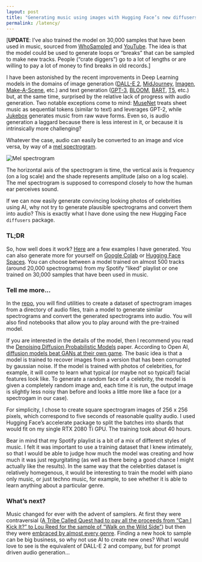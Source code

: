 ```yaml
---
layout: post
title: "Generating music using images with Hugging Face’s new diffusers package"
permalink: /latency/
---
```

[**UPDATE**: I’ve also trained the model on 30,000 samples that have been used in music, sourced from [WhoSampled](https://whosampled.com) and [YouTube](https://youtube.com). The idea is that the model could be used to generate loops or “breaks” that can be sampled to make new tracks. People (“crate diggers”) go to a lot of lengths or are willing to pay a lot of money to find breaks in old records.]

I have been astonished by the recent improvements in Deep Learning models in the domains of image generation ([DALL-E 2](https://openai.com/dall-e-2/), [MidJourney](https://www.midjourney.com/home/), [Imagen](https://imagen.research.google/), [Make-A-Scene](https://ai.facebook.com/blog/greater-creative-control-for-ai-image-generation/), etc.) and text generation ([GPT-3](https://openai.com/api/), [BLOOM](https://huggingface.co/bigscience/bloom), [BART](https://huggingface.co/facebook/bart-large), [T5](https://huggingface.co/google/t5-v1_1-xl), etc.) but, at the same time, surprised by the relative lack of progress with audio generation. Two notable exceptions come to mind: [MuseNet](https://openai.com/blog/musenet/) treats sheet music as sequential tokens (similar to text) and leverages GPT-2, while [Jukebox](https://openai.com/blog/jukebox/) generates music from raw wave forms. Even so, is audio generation a laggard because there is less interest in it, or because it is intrinsically more challenging?
<!--more-->

Whatever the case, audio can easily be converted to an image and vice versa, by way of a [mel spectrogram](https://en.wikipedia.org/wiki/Mel-frequency_cepstrum).

![Mel spectrogram](https://github.com/teticio/audio-diffusion/blob/main/mel.png?raw=true)

The horizontal axis of the spectrogram is time, the vertical axis is frequency (on a log scale) and the shade represents amplitude (also on a log scale). The mel spectrogram is supposed to correspond closely to how the human ear perceives sound.

If we can now easily generate convincing looking photos of celebrities using AI, why not try to generate plausible spectrograms and convert them into audio? This is exactly what I have done using the new Hugging Face `diffusers` package.

### TL;DR

So, how well does it work? [Here](https://soundcloud.com/teticio2/sets/audio-diffusion-loops) are a few examples I have generated. You can also generate more for yourself on [Google Colab](https://colab.research.google.com/github/teticio/audio-diffusion/blob/master/notebooks/test_model.ipynb) or [Hugging Face Spaces](https://huggingface.co/spaces/teticio/audio-diffusion). You can choose between a model trained on almost 500 tracks (around 20,000 spectrograms) from my Spotify “liked” playlist or one trained on 30,000 samples that have been used in music.

### Tell me more...

In the [repo](https://github.com/teticio/audio-diffusion), you will find utilities to create a dataset of spectrogram images from a directory of audio files, train a model to generate similar spectrograms and convert the generated spectrograms into audio. You will also find notebooks that allow you to play around with the pre-trained model.

If you are interested in the details of the model, then I recommend you read the [Denoising Diffusion Probabilistic Models](https://arxiv.org/abs/2006.11239) paper. According to Open AI, [diffusion models beat GANs at their own game](https://arxiv.org/pdf/2105.05233.pdf). The basic idea is that a model is trained to recover images from a version that has been corrupted by gaussian noise. If the model is trained with photos of celebrities, for example, it will come to learn what typical (or maybe not so typical!) facial features look like. To generate a random face of a celebrity, the model is given a completely random image and, each time it is run, the output image is slightly less noisy than before and looks a little more like a face (or a spectrogam in our case).

For simplicity, I chose to create square spectrogram images of 256 x 256 pixels, which correspond to five seconds of reasonable quality audio. I used Hugging Face’s accelerate package to split the batches into shards that would fit on my single RTX 2080 Ti GPU. The training took about 40 hours.

Bear in mind that my Spotify playlist is a bit of a mix of different styles of music. I felt it was important to use a training dataset that I knew intimately, so that I would be able to judge how much the model was creating and how much it was just regurgitating (as well as there being a good chance I might actually like the results). In the same way that the celebrities dataset is relatively homegenous, it would be interesting to train the model with piano only music, or just techno music, for example, to see whether it is able to learn anything about a particular genre.

### What’s next?

Music changed for ever with the advent of samplers. At first they were contraversial ([A Tribe Called Quest had to pay all the proceeds from “Can I Kick It?” to Lou Reed for the sample of “Walk on the Wild Side”](https://www.rollingstone.com/music/music-features/tribe-called-quest-lou-reed-got-all-the-money-for-can-i-kick-it-71760/)) but then they were [embraced by almost every genre](https://www.whosampled.com/). Finding a new hook to sample can be big business, so why not use AI to create new ones? What I would love to see is the equivalent of DALL-E 2 and company, but for prompt driven audio generation…